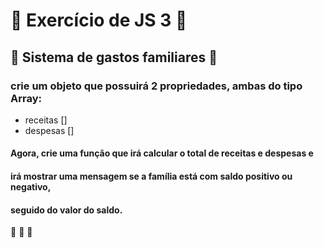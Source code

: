 # :book: Exercício de JS 3 :book:
## 💸 Sistema de gastos familiares 💸
### crie um objeto que possuirá 2 propriedades, ambas do tipo Array:
* receitas []
* despesas []

#### Agora, crie uma função que irá calcular o total de receitas e despesas e
#### irá mostrar uma mensagem se a família está com saldo positivo ou negativo,
#### seguido do valor do saldo.

:rocket: :rocket: :rocket:
